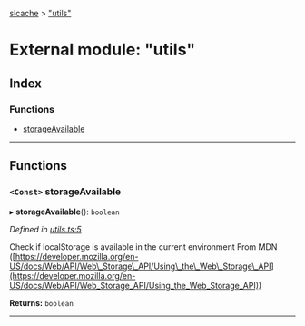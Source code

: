 [slcache](../README.md) > ["utils"](../modules/_utils_.md)

# External module: "utils"

## Index

### Functions

* [storageAvailable](_utils_.md#storageavailable)

---

## Functions

<a id="storageavailable"></a>

### `<Const>` storageAvailable

▸ **storageAvailable**(): `boolean`

*Defined in [utils.ts:5](https://github.com/bradens/slcache/blob/b0e04e8/src/utils.ts#L5)*

Check if localStorage is available in the current environment From MDN ([https://developer.mozilla.org/en-US/docs/Web/API/Web\_Storage\_API/Using\_the\_Web\_Storage\_API](https://developer.mozilla.org/en-US/docs/Web/API/Web_Storage_API/Using_the_Web_Storage_API))

**Returns:** `boolean`

___

